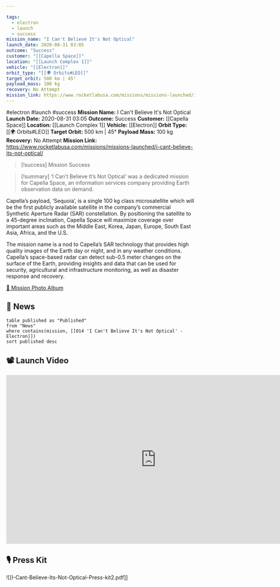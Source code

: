 ```yaml
---

tags:
  - electron
  - launch
  - success
mission_name: "I Can't Believe It's Not Optical"
launch_date: 2020-08-31 03:05
outcome: "Success"
customer: "[[Capella Space]]"
location: "[[Launch Complex 1]]"
vehicle: "[[Electron]]"
orbit_type: "[[🌍 Orbits#LEO]]"
target_orbit: 500 km | 45°
payload_mass: 100 kg
recovery: No Attempt
mission_link: https://www.rocketlabusa.com/missions/missions-launched/i-cant-believe-its-not-optical/
---
```


#electron #launch #success
**Mission Name:** I Can't Believe It's Not Optical
**Launch Date:** 2020-08-31 03:05
**Outcome:** Success
**Customer:** [[Capella Space]]
**Location:** [[Launch Complex 1]]
**Vehicle:** [[Electron]]
**Orbit Type:** [[🌍 Orbits#LEO]]
**Target Orbit:** 500 km | 45°
**Payload Mass:** 100 kg
**Recovery:** No Attempt
**Mission Link:** https://www.rocketlabusa.com/missions/missions-launched/i-cant-believe-its-not-optical/

>[!success] Mission Success

>[!summary] 
‘I Can’t Believe It’s Not Optical’ was a dedicated mission for Capella Space, an information services company providing Earth observation data on demand.
>
Capella’s payload, ‘Sequoia’, is a single 100 kg class microsatellite which will be the first publicly available satellite in the company’s commercial Synthetic Aperture Radar (SAR) constellation. By positioning the satellite to a 45-degree inclination, Capella Space will maximize coverage over important areas such as the Middle East, Korea, Japan, Europe, South East Asia, Africa, and the U.S.
>
The mission name is a nod to Capella’s SAR technology that provides high quality images of the Earth day or night, and in any weather conditions. Capella’s space-based radar can detect sub-0.5 meter changes on the surface of the Earth, providing insights and data that can be used for security, agricultural and infrastructure monitoring, as well as disaster response and recovery.
>
[📸 Mission Photo Album](https://www.flickr.com/photos/rocketlab/albums/72157716859999646/)

## 📰 News
```dataview
table published as "Published"
from "News"
where contains(mission, [[014 'I Can't Believe It's Not Optical' - Electron]])
sort published desc
```

## 📽️ Launch Video

<iframe width="800" height="450" src="https://www.youtube.com/embed/FPIhI5mRDRI" title="Rocket Lab&#39;s Electron - I Can&#39;t Believe It&#39;s Not Optical Mission" frameborder="0" allow="accelerometer; autoplay; clipboard-write; encrypted-media; gyroscope; picture-in-picture; web-share" referrerpolicy="strict-origin-when-cross-origin" allowfullscreen></iframe>     

## 🎙️ Press Kit

![[I-Cant-Believe-Its-Not-Optical-Press-kit2.pdf]]